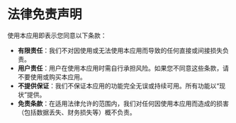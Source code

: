 # 法律免责声明

使用本应用即表示您同意以下条款：

- **有限责任**：我们不对因使用或无法使用本应用而导致的任何直接或间接损失负责。
- **用户责任**：用户在使用本应用时需自行承担风险。如果您不同意这些条款，请不要使用或购买本应用。
- **不提供保证**：我们不保证本应用的功能完全无误或持续可用。所有功能以“现状”提供。
- **免责条款**：在适用法律允许的范围内，我们对任何因使用本应用而造成的损害（包括数据丢失、财务损失等）概不负责。

